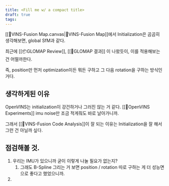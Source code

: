```yaml
---
title: <Fill me w/ a compact title>
draft: true
tags:
---
```

 
[[🧩VINS-Fusion Map.canvas|🧩VINS-Fusion Map]]에서 Initialization은 곰곰히 생각해보면, global SfM과 같다.

최근에 [[📦GLOMAP Review]], [[🎲GLOMAP 결과]] 이 나왔듯이, 이를 적용해보는 건 어떨까한다.

즉, position만 먼저 optimization이든 뭐든 구하고 그 다음 rotation을 구하는 방식인 거다.

## 생각하게된 이유
OpenVINS는 initialization이 강건하거나 그러진 않는 거 같다. [[🔎OpenVINS Experiments]]
imu noise만 조금 적게줘도 바로 날아가니까. 

그래서 [[🧩VINS-Fusion Code Analysis]]이 잘 되는 이유는 Initialization을 잘 해서 그런 건 아닐까 싶다. 

## 점검해볼 것.
1. 우리는 IMU가 있으니까 굳이 이렇게 나눌 필요가 없는지?
	1. 그래도 B-Spline 그리는 거 보면 position / rotation 따로 구하는 게 더 성능면으로 좋다고 했었으니까.
2. 
